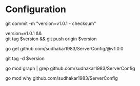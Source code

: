 # Configuration



git commit -m "version=v1.0.1 - checksum"

version=v1.0.1 && \
git tag $version && git push origin $version

go get github.com/sudhakar1983/ServerConfig/@v1.0.0



git tag -d $version

go mod graph | grep github.com/sudhakar1983/ServerConfig

go mod why github.com/sudhakar1983/ServerConfig